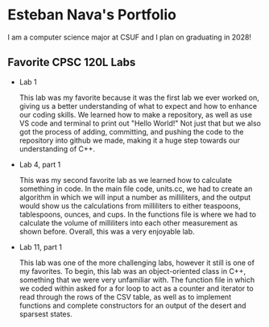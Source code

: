 # Esteban Nava's Portfolio

I am a computer science major at CSUF and I plan on graduating in 2028!

## Favorite CPSC 120L Labs

* Lab 1

    This lab was my favorite because it was the first lab we ever worked on, giving us a better understanding of what to expect and how to enhance our coding skills. We learned how to make a repository, as well as use VS code and terminal to print out "Hello World!" Not just that but we also got the process of adding, committing, and pushing the code to the repository into github we made, making it a huge step towards our understanding of C++. 


* Lab 4, part 1

    This was my second favorite lab as we learned how to calculate something in code. In the main file code, units.cc, we had to create an algorithm in which we will input a number as milliliters, and the output would show us the calculations from milliliters to either teaspoons, tablespoons, ounces, and cups. In the functions file is where we had to calculate the volume of milliliters into each other measurement as shown before. Overall, this was a very enjoyable lab.


* Lab 11, part 1

    This lab was one of the more challenging labs, however it still is one of my favorites. To begin, this lab was an object-oriented class in C++, something that we were very unfamiliar with. The function file in which we coded within asked for a for loop to act as a counter and iterator to read through the rows of the CSV table, as well as to implement functions and complete constructors for an output of the desert and sparsest states.
